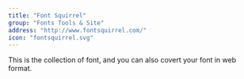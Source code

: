```yaml
---
title: "Font Squirrel"
group: "Fonts Tools & Site"
address: "http://www.fontsquirrel.com/"
icon: "fontsquirrel.svg"
---
```


This is the collection of font, and you can also covert your font in web format.